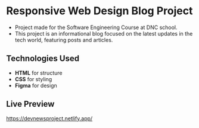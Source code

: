 # Responsive Web Design Blog Project

- Project made for the Software Engineering Course at DNC ​​school.
- This project is an informational blog focused on the latest updates in the tech world, featuring posts and articles.
## Technologies Used

- **HTML** for structure
- **CSS** for styling
- **Figma** for design

## Live Preview

https://devnewsproject.netlify.app/

